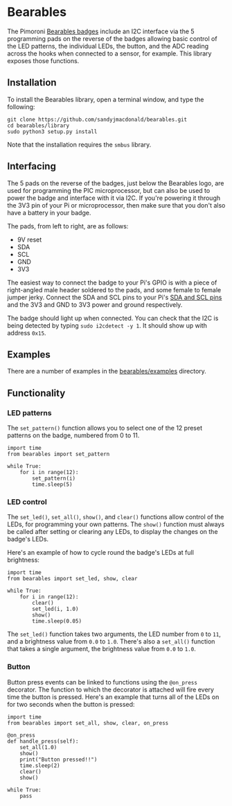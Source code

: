# Bearables

The Pimoroni [Bearables badges](https://shop.pimoroni.com/collections/bearables) include an I2C interface via the 5 programming pads on the reverse of the badges allowing basic control of the LED patterns, the individual LEDs, the button, and the ADC reading across the hooks when connected to a sensor, for example. This library exposes those functions.

## Installation

To install the Bearables library, open a terminal window, and type the following:

```
git clone https://github.com/sandyjmacdonald/bearables.git
cd bearables/library
sudo python3 setup.py install
```

Note that the installation requires the `smbus` library.

## Interfacing

The 5 pads on the reverse of the badges, just below the Bearables logo, are used for programming the PIC microprocessor, but can also be used to power the badge and interface with it via I2C. If you're powering it through the 3V3 pin of your Pi or microprocessor, then make sure that you don't also have a battery in your badge.

The pads, from left to right, are as follows:

* 9V reset
* SDA
* SCL
* GND
* 3V3

The easiest way to connect the badge to your Pi's GPIO is with a piece of right-angled male header soldered to the pads, and some female to female jumper jerky. Connect the SDA and SCL pins to your Pi's [SDA and SCL pins](https://pinout.xyz/pinout/i2c) and the 3V3 and GND to 3V3 power and ground respectively.

The badge should light up when connected. You can check that the I2C is being detected by typing `sudo i2cdetect -y 1`. It should show up with address `0x15`.

## Examples

There are a number of examples in the [bearables/examples](examples) directory.

## Functionality

### LED patterns

The `set_pattern()` function allows you to select one of the 12 preset patterns on the badge, numbered from 0 to 11.

```
import time
from bearables import set_pattern

while True:
    for i in range(12):
        set_pattern(i)
        time.sleep(5)
```

### LED control

The `set_led()`, `set_all()`, `show()`, and `clear()` functions allow control of the LEDs, for programming your own patterns. The `show()` function must always be called after setting or clearing any LEDs, to display the changes on the badge's LEDs.

Here's an example of how to cycle round the badge's LEDs at full brightness:

```
import time
from bearables import set_led, show, clear

while True:
    for i in range(12):
        clear()
        set_led(i, 1.0)
        show()
        time.sleep(0.05)
```

The `set_led()` function takes two arguments, the LED number from `0` to `11`, and a brightness value from `0.0` to `1.0`. There's also a `set_all()` function that takes a single argument, the brightness value from `0.0` to `1.0`.

### Button

Button press events can be linked to functions using the `@on_press` decorator. The function to which the decorator is attached will fire every time the button is pressed. Here's an example that turns all of the LEDs on for two seconds when the button is pressed:

```
import time
from bearables import set_all, show, clear, on_press

@on_press
def handle_press(self):
    set_all(1.0)
    show()
    print("Button pressed!!")
    time.sleep(2)
    clear()
    show()

while True:
    pass
```
